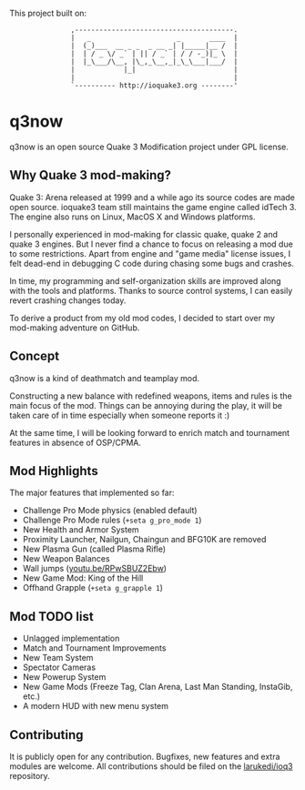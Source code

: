 This project built on:

                   ,---------------------------------------.
                   |   _                     _       ____  |
                   |  (_)___  __ _ _  _ __ _| |_____|__ /  |
                   |  | / _ \/ _` | || / _` | / / -_)|_ \  |
                   |  |_\___/\__, |\_,_\__,_|_\_\___|___/  |
                   |            |_|                        |
                   |                                       |
                   `---------- http://ioquake3.org --------'

# q3now
q3now is an open source Quake 3 Modification project under GPL license.

## Why Quake 3 mod-making?
Quake 3: Arena released at 1999 and a while ago its source codes are made open source.
ioquake3 team still maintains the game engine called idTech 3. The engine also runs on
Linux, MacOS X and Windows platforms.

I personally experienced in mod-making for classic quake, quake 2 and quake 3 engines.
But I never find a chance to focus on releasing a mod due to some restrictions. Apart
from engine and "game media" license issues, I felt dead-end in debugging C code during
chasing some bugs and crashes.

In time, my programming and self-organization skills are improved along with the tools
and platforms. Thanks to source control systems, I can easily revert crashing changes
today.

To derive a product from my old mod codes, I decided to start over my mod-making
adventure on GitHub.

## Concept
q3now is a kind of deathmatch and teamplay mod.

Constructing a new balance with redefined weapons, items and rules is the main focus
of the mod. Things can be annoying during the play, it will be taken care of in time
especially when someone reports it :)

At the same time, I will be looking forward to enrich match and tournament features
in absence of OSP/CPMA.

## Mod Highlights
The major features that implemented so far:
- Challenge Pro Mode physics (enabled default)
- Challenge Pro Mode rules (`+seta g_pro_mode 1`)
- New Health and Armor System
- Proximity Launcher, Nailgun, Chaingun and BFG10K are removed
- New Plasma Gun (called Plasma Rifle)
- New Weapon Balances
- Wall jumps ([youtu.be/RPwSBUZ2Ebw](//youtu.be/RPwSBUZ2Ebw))
- New Game Mod: King of the Hill
- Offhand Grapple (`+seta g_grapple 1`)

## Mod TODO list
- Unlagged implementation
- Match and Tournament Improvements
- New Team System
- Spectator Cameras
- New Powerup System
- New Game Mods (Freeze Tag, Clan Arena, Last Man Standing, InstaGib, etc.)
- A modern HUD with new menu system

## Contributing
It is publicly open for any contribution. Bugfixes, new features and extra modules are
welcome. All contributions should be filed on the
[larukedi/ioq3](//github.com/larukedi/ioq3) repository.
